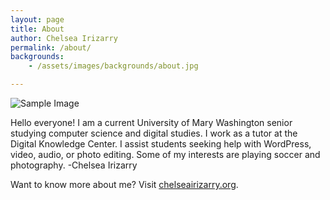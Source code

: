 ```yaml
---
layout: page
title: About
author: Chelsea Irizarry
permalink: /about/
backgrounds: 
    - /assets/images/backgrounds/about.jpg

---
```

![Sample Image](https://chelseairizarry.github.io/assets/images/chelsea.jpg)

Hello everyone! I am a current University of Mary Washington senior studying computer science and digital studies. 
I work as a tutor at the Digital Knowledge Center. 
I assist students seeking help with WordPress, video, audio, or photo editing. Some of my interests are playing soccer and photography.
-Chelsea Irizarry

Want to know more about me?
Visit [chelseairizarry.org](http://chelseairizarry.org).
